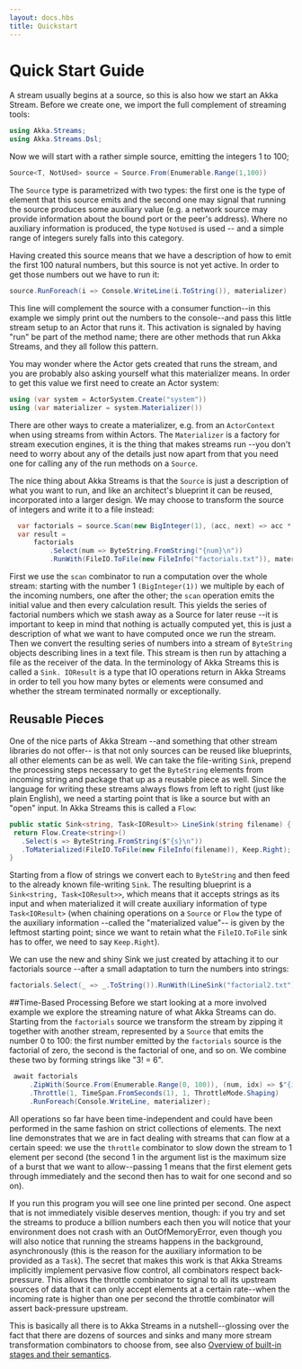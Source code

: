 ```yaml
---
layout: docs.hbs
title: Quickstart
---
```


# Quick Start Guide
A stream usually begins at a source, so this is also how we start an Akka Stream. Before we create one, we import the full complement of streaming tools:

```csharp
using Akka.Streams;
using Akka.Streams.Dsl;
```
Now we will start with a rather simple source, emitting the integers 1 to 100;

```csharp
Source<T, NotUsed> source = Source.From(Enumerable.Range(1,100))
```
The `Source` type is parametrized with two types: the first one is the type of element that this source emits and the second one may signal that running the source produces some auxiliary value (e.g. a network source may provide information about the bound port or the peer's address). Where no auxiliary information is produced, the type `NotUsed` is used -- and a simple range of integers surely falls into this category.

Having created this source means that we have a description of how to emit the first 100 natural numbers, but this source is not yet active. In order to get those numbers out we have to run it:

```csharp
source.RunForeach(i => Console.WriteLine(i.ToString()), materializer)
```
This line will complement the source with a consumer function--in this example we simply print out the numbers to the console--and pass this little stream setup to an Actor that runs it. This activation is signaled by having "run" be part of the method name; there are other methods that run Akka Streams, and they all follow this pattern.

You may wonder where the Actor gets created that runs the stream, and you are probably also asking yourself what this materializer means. In order to get this value we first need to create an Actor system:
```csharp
using (var system = ActorSystem.Create("system"))
using (var materializer = system.Materializer())
```
There are other ways to create a materializer, e.g. from an `ActorContext` when using streams from within Actors. The `Materializer` is a factory for stream execution engines, it is the thing that makes streams run --you don't need to worry about any of the details just now apart from that you need one for calling any of the run methods on a `Source`. 

The nice thing about Akka Streams is that the `Source` is just a description of what you want to run, and like an architect's blueprint it can be reused, incorporated into a larger design. We may choose to transform the source of integers and write it to a file instead:
```csharp
  var factorials = source.Scan(new BigInteger(1), (acc, next) => acc * next);
  var result =
      factorials
          .Select(num => ByteString.FromString("{num}\n"))
          .RunWith(FileIO.ToFile(new FileInfo("factorials.txt")), materializer);
```
First we use the `scan` combinator to run a computation over the whole stream: starting with the number 1 `(BigInteger(1))` we multiple by each of the incoming numbers, one after the other; the `scan` operation emits the initial value and then every calculation result. This yields the series of factorial numbers which we stash away as a Source for later reuse --it is important to keep in mind that nothing is actually computed yet, this is just a description of what we want to have computed once we run the stream. Then we convert the resulting series of numbers into a stream of `ByteString` objects describing lines in a text file. This stream is then run by attaching a file as the receiver of the data. In the terminology of Akka Streams this is called a `Sink. IOResult` is a type that IO operations return in Akka Streams in order to tell you how many bytes or elements were consumed and whether the stream terminated normally or exceptionally.

## Reusable Pieces
One of the nice parts of Akka Stream --and something that other stream libraries do not offer-- is that not only sources can be reused like blueprints, all other elements can be as well. We can take the file-writing `Sink`, prepend the processing steps necessary to get the `ByteString` elements from incoming string and package that up as a reusable piece as well. Since the language for writing these streams always flows from left to right (just like plain English), we need a starting point that is like a source but with an "open" input. In Akka Streams this is called a `Flow`:
```csharp
public static Sink<string, Task<IOResult>> LineSink(string filename) {
 return Flow.Create<string>()
   .Select(s => ByteString.FromString($"{s}\n"))
   .ToMaterialized(FileIO.ToFile(new FileInfo(filename)), Keep.Right);
}
```
Starting from a flow of strings we convert each to `ByteString` and then feed to the already known file-writing `Sink`. The resulting blueprint is a `Sink<string, Task<IOResult>>`, which means that it accepts strings as its input and when materialized it will create auxiliary information of type `Task<IOResult>` (when chaining operations on a `Source` or `Flow` the type of the auxiliary information --called the "materialized value"-- is given by the leftmost starting point; since we want to retain what the `FileIO.ToFile` sink has to offer, we need to say `Keep.Right`).

We can use the new and shiny Sink we just created by attaching it to our factorials source --after a small adaptation to turn the numbers into strings:
```csharp
factorials.Select(_ => _.ToString()).RunWith(LineSink("factorial2.txt"), materializer);
```

##Time-Based Processing
Before we start looking at a more involved example we explore the streaming nature of what Akka Streams can do. Starting from the `factorials` source we transform the stream by zipping it together with another stream, represented by a `Source` that emits the number 0 to 100: the first number emitted by the `factorials` source is the factorial of zero, the second is the factorial of one, and so on. We combine these two by forming strings like "3! = 6".

```csharp
 await factorials
	 .ZipWith(Source.From(Enumerable.Range(0, 100)), (num, idx) => $"{idx}! = {num}")
	 .Throttle(1, TimeSpan.FromSeconds(1), 1, ThrottleMode.Shaping)
	 .RunForeach(Console.WriteLine, materializer);
```
All operations so far have been time-independent and could have been performed in the same fashion on strict collections of elements. The next line demonstrates that we are in fact dealing with streams that can flow at a certain speed: we use the `throttle` combinator to slow down the stream to 1 element per second (the second 1 in the argument list is the maximum size of a burst that we want to allow--passing 1 means that the first element gets through immediately and the second then has to wait for one second and so on).

If you run this program you will see one line printed per second. One aspect that is not immediately visible deserves mention, though: if you try and set the streams to produce a billion numbers each then you will notice that your environment does not crash with an OutOfMemoryError, even though you will also notice that running the streams happens in the background, asynchronously (this is the reason for the auxiliary information to be provided as a `Task`). The secret that makes this work is that Akka Streams implicitly implement pervasive flow control, all combinators respect back-pressure. This allows the throttle combinator to signal to all its upstream sources of data that it can only accept elements at a certain rate--when the incoming rate is higher than one per second the throttle combinator will assert back-pressure upstream.

This is basically all there is to Akka Streams in a nutshell--glossing over the fact that there are dozens of sources and sinks and many more stream transformation combinators to choose from, see also [Overview of built-in stages and their semantics](builtinstages).
